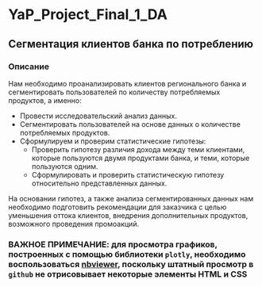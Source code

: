 # YaP_Project_Final_1_DA
## Сегментация клиентов банка по потреблению
### Описание
Нам необходимо проанализировать клиентов регионального банка и сегментировать пользователей по количеству потребляемых продуктов, а именно:

- Провести исследовательский анализ данных.
- Сегментировать пользователей на основе данных о количестве потребляемых продуктов.
- Сформулируем и проверим статистические гипотезы:
  -  Проверить гипотезу различия дохода между теми клиентами, которые пользуются двумя продуктами банка, и теми, которые пользуются одним.
  -  Сформулировать и проверить статистическую гипотезу относительно представленных данных.

На основании гипотез, а также анализа сегментированных данных нам необходимо подготовить рекомендации для заказчика с целью уменьшения оттока клиентов, внедрения дополнительных продуктов, возможного проведения промоакций.

### **ВАЖНОЕ ПРИМЕЧАНИЕ: для просмотра графиков, построенных с помощью библиотеки `plotly`, необходимо воспользоваться [nbviewer](https://nbviewer.org/), поскольку штатный просмотр в `github` не отрисовывает некоторые элементы HTML и CSS**

